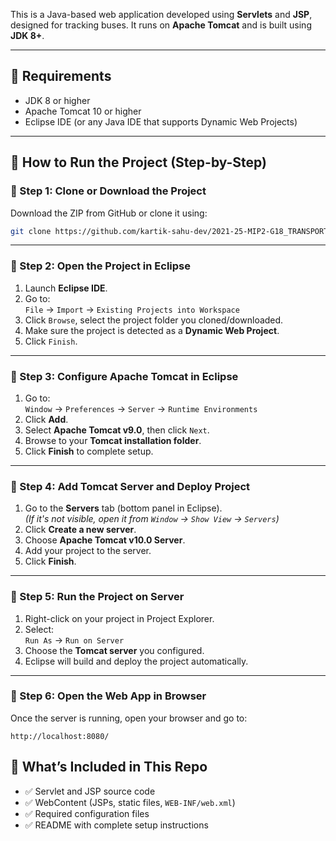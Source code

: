 
This is a Java-based web application developed using **Servlets** and **JSP**, designed for tracking buses. It runs on **Apache Tomcat** and is built using **JDK 8+**.

---

## 🧰 Requirements

- JDK 8 or higher  
- Apache Tomcat 10 or higher  
- Eclipse IDE (or any Java IDE that supports Dynamic Web Projects)

---

## 🚀 How to Run the Project (Step-by-Step)

### 🔹 Step 1: Clone or Download the Project

Download the ZIP from GitHub or clone it using:

```bash
git clone https://github.com/kartik-sahu-dev/2021-25-MIP2-G18_TRANSPORT_MANAGEMENT_SYSTEM.git
```

---

### 🔹 Step 2: Open the Project in Eclipse

1. Launch **Eclipse IDE**.
2. Go to:  
   `File` → `Import` → `Existing Projects into Workspace`
3. Click `Browse`, select the project folder you cloned/downloaded.
4. Make sure the project is detected as a **Dynamic Web Project**.
5. Click `Finish`.

---

### 🔹 Step 3: Configure Apache Tomcat in Eclipse

1. Go to:  
   `Window` → `Preferences` → `Server` → `Runtime Environments`
2. Click **Add**.
3. Select **Apache Tomcat v9.0**, then click `Next`.
4. Browse to your **Tomcat installation folder**.
5. Click **Finish** to complete setup.

---

### 🔹 Step 4: Add Tomcat Server and Deploy Project

1. Go to the **Servers** tab (bottom panel in Eclipse).  
   *(If it's not visible, open it from `Window` → `Show View` → `Servers`)*
2. Click **Create a new server**.
3. Choose **Apache Tomcat v10.0 Server**.
4. Add your project to the server.
5. Click **Finish**.

---

### 🔹 Step 5: Run the Project on Server

1. Right-click on your project in Project Explorer.
2. Select:  
   `Run As` → `Run on Server`
3. Choose the **Tomcat server** you configured.
4. Eclipse will build and deploy the project automatically.

---

### 🔹 Step 6: Open the Web App in Browser

Once the server is running, open your browser and go to:

```
http://localhost:8080/
```

## 📁 What’s Included in This Repo

- ✅ Servlet and JSP source code
- ✅ WebContent (JSPs, static files, `WEB-INF/web.xml`)
- ✅ Required configuration files
- ✅ README with complete setup instructions
